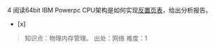 4
阅读64bit IBM Powerpc CPU架构是如何实现[反置页表](http://en.wikipedia.org/wiki/Page_table#Inverted_page_table)，给出分析报告。
- [x]  

> 知识点：物理内存管理。
> 出处：网络
> 难度：1
> 
